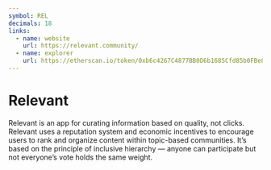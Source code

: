 ```yaml
---
symbol: REL
decimals: 18
links:
  - name: website
    url: https://relevant.community/
  - name: explorer
    url: https://etherscan.io/token/0xb6c4267C4877BB0D6b1685Cfd85b0FBe82F105ec
---
```


# Relevant

Relevant is an app for curating information based on quality, not clicks. Relevant uses a reputation system and economic incentives to encourage users to rank and organize content within topic-based communities. It’s based on the principle of inclusive hierarchy — anyone can participate but not everyone’s vote holds the same weight.

